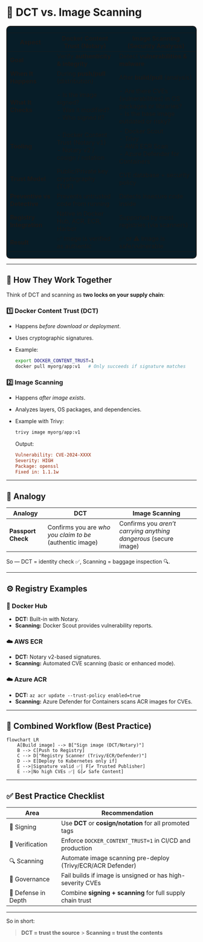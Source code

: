 # 🧩 DCT vs. Image Scanning

<div align="center" style="background-color:#071D28; border-radius: 10px; border: 2px solid">

| Aspect                      | **Docker Content Trust (Notary)**                                     | **Image Scanning (Security Analysis)**                                                                    |
| --------------------------- | --------------------------------------------------------------------- | --------------------------------------------------------------------------------------------------------- |
| **Goal**                    | Verify **authenticity & integrity**                                   | Detect **vulnerabilities & malware**                                                                      |
| **When It Happens**         | During **push/pull** (distribution)                                   | After **build/pull** (analysis)                                                                           |
| **What It Checks**          | - Is the image signed?<br>- Was it modified?<br>- Who signed it?      | - Are there CVEs (vulnerabilities) in OS packages or libraries?<br>- Is the base image outdated or risky? |
| **Tooling**                 | - Docker Content Trust (Notary v1)<br>- Notary v2 / cosign / notation | - Docker Scout<br>- Trivy<br>- AWS ECR Scan<br>- Azure Defender for Containers                            |
| **Trust Model**             | Public/Private key cryptography (TUF)                                 | CVE database + security policy                                                                            |
| **Preventive vs Detective** | Prevents untrusted code from running                                  | Detects insecure code inside                                                                              |
| **Registry Integration**    | Native in Docker Hub, ACR, ECR, Harbor                                | Supported by most registries (via scanners)                                                               |
| **Result**                  | ✅ Image is verified as authentic                                     | ✅ or ⚠️ Image is safe/vulnerable                                                                         |

</div>

---

## 🧬 How They Work Together

Think of DCT and scanning as **two locks on your supply chain**:

### 1️⃣ Docker Content Trust (DCT)

- Happens _before download or deployment_.
- Uses cryptographic signatures.
- Example:

  ```bash
  export DOCKER_CONTENT_TRUST=1
  docker pull myorg/app:v1   # Only succeeds if signature matches
  ```

### 2️⃣ Image Scanning

- Happens _after image exists_.
- Analyzes layers, OS packages, and dependencies.
- Example with Trivy:

  ```bash
  trivy image myorg/app:v1
  ```

  Output:

  ```ini
  Vulnerability: CVE-2024-XXXX
  Severity: HIGH
  Package: openssl
  Fixed in: 1.1.1w
  ```

---

## 🧠 Analogy

| Analogy            | DCT                                                      | Image Scanning                                                   |
| ------------------ | -------------------------------------------------------- | ---------------------------------------------------------------- |
| **Passport Check** | Confirms you are _who you claim to be_ (authentic image) | Confirms you _aren’t carrying anything dangerous_ (secure image) |

So — DCT = identity check ✅,
Scanning = baggage inspection 🔍.

---

## ⚙️ Registry Examples

### 🐳 Docker Hub

- **DCT:** Built-in with Notary.
- **Scanning:** Docker Scout provides vulnerability reports.

### ☁️ AWS ECR

- **DCT:** Notary v2-based signatures.
- **Scanning:** Automated CVE scanning (basic or enhanced mode).

### ☁️ Azure ACR

- **DCT:** `az acr update --trust-policy enabled=true`
- **Scanning:** Azure Defender for Containers scans ACR images for CVEs.

---

## 🔐 Combined Workflow (Best Practice)

```mermaid
flowchart LR
    A[Build image] --> B["Sign image (DCT/Notary)"]
    B --> C[Push to Registry]
    C --> D["Registry Scanner (Trivy/ECR/Defender)"]
    D --> E[Deploy to Kubernetes only if]
    E -->|Signature valid ✅| F[✔ Trusted Publisher]
    E -->|No high CVEs ✅| G[✔ Safe Content]
```

---

## ✅ Best Practice Checklist

| Area                | Recommendation                                              |
| ------------------- | ----------------------------------------------------------- |
| 🔏 Signing          | Use **DCT** or **cosign/notation** for all promoted tags    |
| 🧩 Verification     | Enforce `DOCKER_CONTENT_TRUST=1` in CI/CD and production    |
| 🔍 Scanning         | Automate image scanning pre-deploy (Trivy/ECR/ACR Defender) |
| 🔁 Governance       | Fail builds if image is unsigned or has high-severity CVEs  |
| 🧱 Defense in Depth | Combine **signing + scanning** for full supply chain trust  |

---

So in short:

> **DCT = trust the source** > **Scanning = trust the contents**
